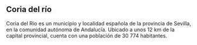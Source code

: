 ## Coria del río 

Coria del Río es un municipio y localidad española de la provincia de Sevilla, en la comunidad autónoma de Andalucía. Ubicado a unos 12 km de la capital provincial, cuenta con una población de 30 774 habitantes.
